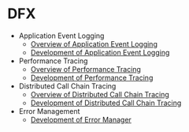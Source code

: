 # DFX

- Application Event Logging
  - [Overview of Application Event Logging](hiappevent-overview.md)
  - [Development of Application Event Logging](hiappevent-guidelines.md)
- Performance Tracing
  - [Overview of Performance Tracing](hitracemeter-overview.md)
  - [Development of Performance Tracing](hitracemeter-guidelines.md)
- Distributed Call Chain Tracing
  - [Overview of Distributed Call Chain Tracing](hitracechain-overview.md)
  - [Development of Distributed Call Chain Tracing](hitracechain-guidelines.md)
- Error Management
  - [Development of Error Manager](errormanager-guidelines.md)
